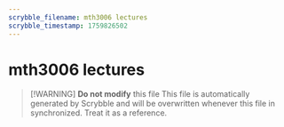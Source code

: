 ```yaml
---
scrybble_filename: mth3006 lectures
scrybble_timestamp: 1759826502
---
```

# mth3006 lectures

> [!WARNING] **Do not modify** this file
> This file is automatically generated by Scrybble and will be overwritten whenever this file in synchronized.
> Treat it as a reference.
